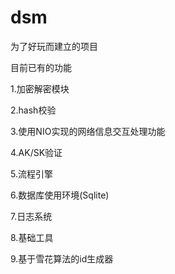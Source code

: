 # dsm
为了好玩而建立的项目

目前已有的功能

1.加密解密模块

2.hash校验

3.使用NIO实现的网络信息交互处理功能

4.AK/SK验证

5.流程引擎

6.数据库使用环境(Sqlite)

7.日志系统

8.基础工具

9.基于雪花算法的id生成器